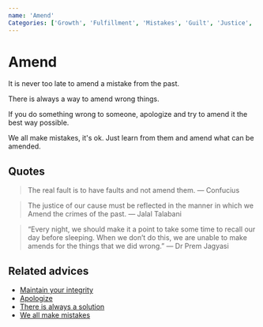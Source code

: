 ```yaml
---
name: 'Amend'
Categories: ['Growth', 'Fulfillment', 'Mistakes', 'Guilt', 'Justice', 'Problems', 'Solutions', 'Integrity', 'Respect']
---
```

# Amend

It is never too late to amend a mistake from the past.

There is always a way to amend wrong things.

If you do something wrong to someone, apologize and try to amend it the best way possible.

We all make mistakes, it's ok. Just learn from them and amend what can be amended.

## Quotes

> The real fault is to have faults and not amend them. ― Confucius

> The justice of our cause must be reflected in the manner in which we Amend the crimes of the past. ― Jalal Talabani

> “Every night, we should make it a point to take some time to recall our day before sleeping. When we don’t do this, we are unable to make amends for the things that we did wrong.” ― Dr Prem Jagyasi

## Related advices

- [Maintain your integrity](../Maintain%20your%20integrity/index.md)
- [Apologize](../Apologize/index.md)
- [There is always a solution](../There%20is%20always%20a%20solution/index.md)
- [We all make mistakes](../We%20all%20make%20mistakes/index.md)